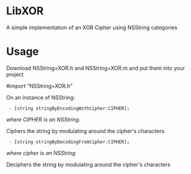 LibXOR
======

A simple implementation of an XOR Cipher using NSString categories


Usage
=====

Download NSString+XOR.h  and  NSString+XOR.m and put them into your project

#import "NSString+XOR.h"


On an instance of NSString:

     - [string stringByEncodingWithCipher:CIPHER];

*where CIPHER is an NSString.*

Ciphers the string by modulating around the cipher's characters

     - [string stringByDecodingFromCipher:CIPHER];

*where cipher is an NSString*
  
Deciphers the string by modulating around the cipher's characters
     
